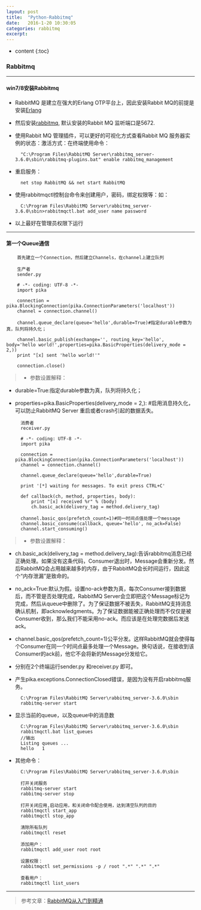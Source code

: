 ```yaml
---
layout: post
title:  "Python-Rabbitmq"
date:   2016-1-20 10:30:05
categories: rabbitmq
excerpt: 
---
```


* content
{:toc}


### Rabbitmq

---

#### win7/8安装Rabbitmq

* RabbitMQ 是建立在强大的Erlang OTP平台上，因此安装Rabbit MQ的前提是安装[Erlang](http://www.erlang.org/download/otp_win32_R16B03.exe)

* 然后安装[rabbitmq](http://www.rabbitmq.com/download.html), 默认安装的Rabbit MQ 监听端口是5672.

* 使用Rabbit MQ 管理插件，可以更好的可视化方式查看Rabbit MQ 服务器实例的状态：激活方式：在终端使用命令：

        "C:\Program Files\RabbitMQ Server\rabbitmq_server-3.6.0\sbin\rabbitmq-plugins.bat" enable rabbitmq_management

* 重启服务：

        net stop RabbitMQ && net start RabbitMQ

* 使用rabbitmqctl控制台命令来创建用户，密码，绑定权限等：如：

        C:\Program Files\RabbitMQ Server\rabbitmq_server-3.6.0\sbin>rabbitmqctl.bat add_user name password

* 以上最好在管理员权限下运行

---

#### 第一个Queue通信

        首先建立一个Connection，然后建立Channels，在channel上建立队列

        生产者
        sender.py
        
        # -*- coding: UTF-8 -*-
        import pika

        connection = pika.BlockingConnection(pika.ConnectionParameters('localhost'))
        channel = connection.channel()

        channel.queue_declare(queue='hello',durable=True)#指定durable参数为真，队列将持久化；

        channel.basic_publish(exchange='', routing_key='hello', body='hello world!',properties=pika.BasicProperties(delivery_mode = 2,))
        print "[x] sent 'hello world!'"

        connection.close()

> * 参数设置解释：

* durable=True:指定durable参数为真，队列将持久化；
     
* properties=pika.BasicProperties(delivery_mode = 2,): #启用消息持久化，可以防止RabbitMQ Server 重启或者crash引起的数据丢失。
        
        消费者
        receiver.py 
        
        # -*- coding: UTF-8 -*-
        import pika

        connection = pika.BlockingConnection(pika.ConnectionParameters('localhost'))
        channel = connection.channel()

        channel.queue_declare(queue='hello',durable=True)

        print '[*] waiting for messages. To exit press CTRL+C'

        def callback(ch, method, properties, body):
            print "[x] received %r" % (body)
            ch.basic_ack(delivery_tag = method.delivery_tag)
        
        channel.basic_qos(prefetch_count=1)#同一时间点值处理一个message        
        channel.basic_consume(callback, queue='hello', no_ack=False)
        channel.start_consuming()

> * 参数设置解释：

*  ch.basic_ack(delivery_tag = method.delivery_tag):告诉rabbitmq消息已经正确处理。如果没有这条代码，Consumer退出时，Message会重新分发。然后RabbitMQ会占用越来越多的内存，由于RabbitMQ会长时间运行，因此这个“内存泄漏”是致命的。
     
* no_ack=True:默认为假。设置no-ack参数为真，每次Consumer接到数据后，而不管是否处理完成，RabbitMQ Server会立即把这个Message标记为完成，然后从queue中删除了。为了保证数据不被丢失，RabbitMQ支持消息确认机制，即acknowledgments。为了保证数据能被正确处理而不仅仅是被Consumer收到，那么我们不能采用no-ack。而应该是在处理完数据后发送ack。
    
* channel.basic_qos(prefetch_count=1)公平分发。这样RabbitMQ就会使得每个Consumer在同一个时间点最多处理一个Message。换句话说，在接收到该Consumer的ack前，他它不会将新的Message分发给它。
    
* 分别在2个终端运行sender.py 和receiver.py 即可。

* 产生pika.exceptions.ConnectionClosed错误，是因为没有开启rabbitmq服务。

        C:\Program Files\RabbitMQ Server\rabbitmq_server-3.6.0\sbin
        rabbitmq-server start
        
* 显示当前的queue，以及queue中的消息数

        C:\Program Files\RabbitMQ Server\rabbitmq_server-3.6.0\sbin
        rabbitmqctl.bat list_queues
        //输出
        Listing queues ...
        hello   1

* 其他命令：

        C:\Program Files\RabbitMQ Server\rabbitmq_server-3.6.0\sbin
        
        打开关闭服务
        rabbitmq-server start
        rabbitmq-server stop
        
        打开关闭应用,启动应用，和关闭命令配合使用，达到清空队列的目的
        rabbitmqctl start_app
        rabbitmqctl stop_app
        
        清除所有队列
        rabbitmqctl reset
        
        添加用户： 
        rabbitmqctl add_user root root

        设置权限：
        rabbitmqctl set_permissions -p / root ".*" ".*" ".*"
        
        查看用户： 
        rabbitmqctl list_users
        
---

> 参考文章：[RabbitMQ从入门到精通](http://blog.csdn.net/column/details/rabbitmq.html)